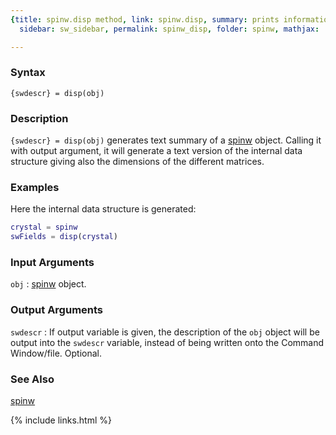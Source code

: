 ```yaml
---
{title: spinw.disp method, link: spinw.disp, summary: prints information, keywords: sample,
  sidebar: sw_sidebar, permalink: spinw_disp, folder: spinw, mathjax: 'true'}

---
```

  
### Syntax
  
`{swdescr} = disp(obj)`
  
### Description
  
`{swdescr} = disp(obj)` generates text summary of a [spinw](spinw) object.
Calling it with output argument, it will generate a text version of the
internal data structure giving also the dimensions of the different
matrices.
  
### Examples
  
Here the internal data structure is generated:
 
```matlab
crystal = spinw
swFields = disp(crystal)
```
  
### Input Arguments
  
`obj`
: [spinw](spinw) object.
  
### Output Arguments
  
`swdescr`
: If output variable is given, the description of the `obj` object
  will be output into the `swdescr` variable, instead of being
  written onto the Command Window/file. Optional.
  
### See Also
  
[spinw](spinw)
 

{% include links.html %}
